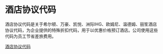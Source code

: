 # 酒店协议代码

酒店协议代码是关于希尔顿、万豪、凯悦、洲际IHG、欧姆尼、温德姆、丽笙酒店协议代码，为企业提供的特殊折扣代码，用于以优惠价格预订酒店。公司使用这些代码为员工节省差旅费用。

[酒店协议代码](https://corporate-codes.online/zh)